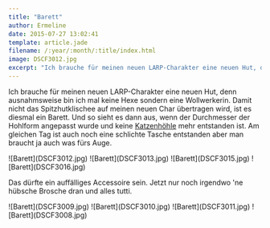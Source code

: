 ```yaml
---
title: "Barett"
author: Ermeline
date: 2015-07-27 13:02:41
template: article.jade
filename: /:year/:month/:title/index.html
image: DSCF3012.jpg
excerpt: "Ich brauche für meinen neuen LARP-Charakter eine neuen Hut, denn ausnahmsweise bin ich mal keine Hexe sondern eine Wollwerkerin."
---
```


Ich brauche für meinen neuen LARP-Charakter eine neuen Hut, denn
ausnahmsweise bin ich mal keine Hexe sondern eine Wollwerkerin. Damit
nicht das Spitzhutklischee auf meinen neuen Char übertragen wird, ist es
diesmal ein Barett. Und so sieht es dann aus, wenn der Durchmesser der
Hohlform angepasst wurde und keine
[Katzenhöhle](http://flauschiversum.de/2015/07/katzenhoehle/) mehr
entstanden ist. Am gleichen Tag ist auch noch eine schlichte Tasche
entstanden aber man braucht ja auch was fürs Auge.

<div id='slides' class='slideshow'>
![Barett](DSCF3012.jpg)
![Barett](DSCF3013.jpg)
![Barett](DSCF3015.jpg)
![Barett](DSCF3016.jpg)
</div>

Das dürfte ein auffälliges Accessoire sein. Jetzt nur noch irgendwo 'ne
hübsche Brosche dran und alles tutti.

<div class='slideshow'>
![Barett](DSCF3009.jpg)
![Barett](DSCF3010.jpg)
![Barett](DSCF3011.jpg)
![Barett](DSCF3008.jpg)
</div>
